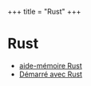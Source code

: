+++
title = "Rust"
+++

# Rust

- [aide-mémoire Rust](https://cheats.rs/)
- [Démarré avec Rust](https://www.rust-lang.org/learn/get-started)
